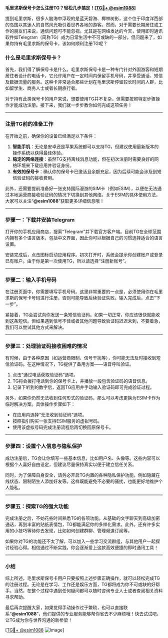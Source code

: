**毛里求斯保号卡怎么注册TG？轻松几步搞定！[[TG💪+ @esim1088](https://t.me/s/esim1088)]**

提到毛里求斯，很多人脑海中浮现的是蓝天碧海、椰林树影，这个位于印度洋西部的岛国以其迷人的自然风光吸引着世界各地的游客。然而，对于需要长期居住或工作的朋友们来说，通信问题可不能忽视。尤其是在网络发达的今天，使用即时通讯软件如Telegram（简称TG）成为日常生活中不可或缺的一部分。但问题来了，如果你持有毛里求斯的保号卡，该如何顺利注册TG呢？

### 什么是毛里求斯保号卡？

首先，我们得了解保号卡是什么。毛里求斯保号卡是一种专门针对外国游客和短期居住者设计的电话卡，它允许用户在一定时间内保留手机号码，并享受通话、短信及数据流量的服务。这种卡非常适合那些计划在毛里求斯停留较长时间的人群，比如留学生、商务人士或者长期旅行者。

对于持有此类保号卡的用户来说，想要使用TG并不复杂，但需要按照特定步骤操作才能成功注册。接下来，我们就一步步教你如何完成这项任务！

---

### 注册TG前的准备工作

在开始之前，确保你的设备已经满足以下条件：

1. **智能手机**：无论是安卓还是苹果系统都可以支持TG，但建议使用最新版本的操作系统以获得最佳体验。
2. **稳定的网络连接**：虽然TG支持离线消息功能，但在初次注册时需要良好的网络环境来下载应用并验证身份。
3. **有效的保号卡**：确认你的保号卡已激活且余额充足，因为后续可能会涉及到短信验证码的接收费用。

此外，还需要提前准备好一张支持国际漫游的SIM卡（例如ESIM），以便在无法通过本地运营商接收验证码的情况下切换到其他网络。关于ESIM的具体使用方法，大家可以关注“**@esim1088**”获取更多详细信息哦！

---

### 步骤一：下载并安装Telegram

打开你的手机应用商店，搜索“Telegram”并下载官方客户端。目前TG在全球范围内拥有多个语言版本，包括中文界面，因此你可以根据自己的习惯选择适合的语言设置。

安装完成后，点击图标启动应用程序。初次打开时，系统会提示你创建账户或登录已有账户。由于你是第一次使用TG，所以请选择“注册新账号”。

---

### 步骤二：输入手机号码

在注册页面中，你需要填写手机号码。这里非常重要的一点是，必须使用你在毛里求斯的保号卡号码进行注册，否则可能导致后续验证失败。输入完成后，点击“下一步”。

紧接着，TG会尝试向你发送一条短信验证码。如果一切正常，你应该很快就能收到这条短信。但如果遇到信号不佳或者其他问题导致验证码迟迟未到，不要着急，我们可以尝试其他方式来解决。

---

### 步骤三：处理验证码接收困难的情况

有时候，由于各种原因（如运营商限制、信号干扰等），你可能无法及时接收到短信验证码。在这种情况下，TG提供了备用方案——语音呼叫验证。

1. 点击“通过电话获取验证码”选项。
2. TG将会拨打电话到你的保号卡上，并播放一段包含验证码的语音信息。
3. 记录下听到的数字后，返回TG应用并手动输入验证码即可完成验证过程。

另外，如果你仍然无法收到任何形式的验证码，那么可以考虑更换为ESIM卡作为临时解决方案。具体操作步骤如下：

- 在应用内选择“无法收到验证码”选项。
- 按照指引购买一张支持ESIM服务的虚拟号码。
- 使用该虚拟号码完成注册流程后再切换回原保号卡。

---

### 步骤四：设置个人信息与隐私保护

成功注册后，TG会让你填写一些基本信息，比如用户名、头像等。这些内容可以根据个人喜好自由设定，但建议尽量保持真实以便于建立信任关系。

同时，为了保障自身安全，请务必开启TG内置的各种隐私保护功能，例如隐藏在线状态、限制陌生人添加好友等。这样既能避免不必要的骚扰，也能更好地维护个人隐私。

---

### 步骤五：探索TG的强大功能

完成注册之后，不妨花些时间熟悉TG的各项功能。从基础的文字聊天到高级加密通话，再到丰富的贴纸表情包，TG都能满足你的多样化需求。此外，还有许多实用的小技巧等待你去发现，比如如何创建群聊、管理频道订阅等。

如果你对TG的功能还不太了解，可以加入一些学习交流群组，与其他用户一起探讨经验心得。相信通过不断实践，你会逐渐爱上这款高效便捷的即时通讯工具！

---

### 小结

综上所述，毛里求斯保号卡用户只要按照上述步骤正确操作，就可以轻松完成TG的注册过程。无论是在学习、工作还是娱乐方面，TG都将成为你不可或缺的好帮手。当然，在整个过程中遇到任何疑问都可以随时咨询专业人士或者查阅相关资料寻求帮助。

最后再次提醒大家，如果觉得手动操作过于繁琐，也可以直接联系“**@esim1088**”，他们提供的专业服务能够帮你省去不少麻烦哦！快去试试吧，让TG成为你与世界沟通的新桥梁！

[[TG💪+ @esim1088](https://t.me/s/esim1088) ![Image](https://i.postimg.cc/4NQfJmqS/Snipaste-2025-05-13-00-14-12.png)]